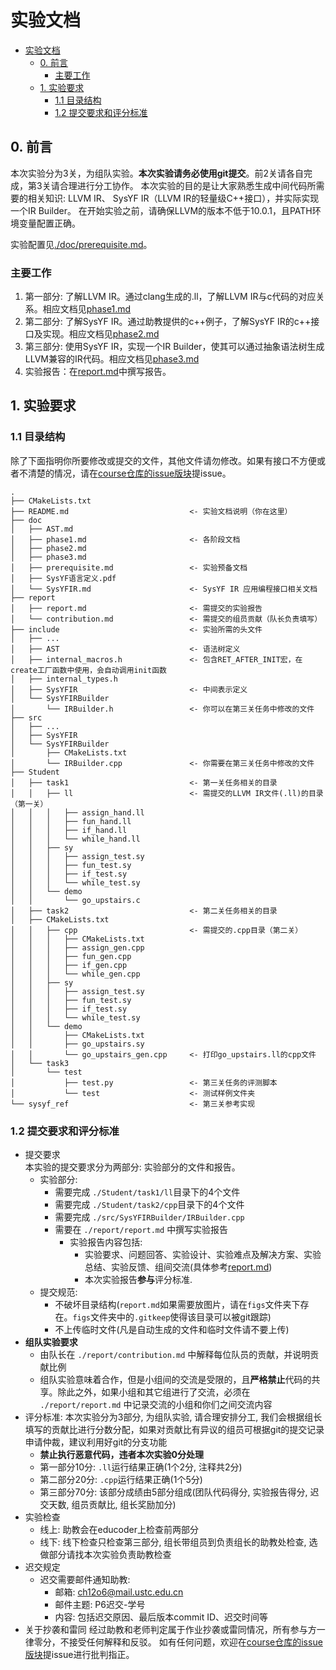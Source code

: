 # 实验文档
- [实验文档](#实验文档)
  - [0. 前言](#0-前言)
    - [主要工作](#主要工作)
  - [1. 实验要求](#1-实验要求)
    - [1.1 目录结构](#11-目录结构)
    - [1.2 提交要求和评分标准](#12-提交要求和评分标准)
## 0. 前言

本次实验分为3关，为组队实验。**本次实验请务必使用git提交**。前2关请各自完成，第3关请合理进行分工协作。
本次实验的目的是让大家熟悉生成中间代码所需要的相关知识: LLVM IR、 SysYF IR（LLVM IR的轻量级C++接口），并实际实现一个IR Builder。
在开始实验之前，请确保LLVM的版本不低于10.0.1，且PATH环境变量配置正确。

实验配置见[./doc/prerequisite.md](./doc/prerequisite.md)。

### 主要工作

1. 第一部分: 了解LLVM IR。通过clang生成的.ll，了解LLVM IR与c代码的对应关系。相应文档见[phase1.md](./doc/phase1.md)
2. 第二部分: 了解SysYF IR。通过助教提供的c++例子，了解SysYF IR的c++接口及实现。相应文档见[phase2.md](./doc/phase2.md)
3. 第三部分: 使用SysYF IR，实现一个IR Builder，使其可以通过抽象语法树生成LLVM兼容的IR代码。相应文档见[phase3.md](./doc/phase3.md)
4. 实验报告：在[report.md](./report/report.md)中撰写报告。

## 1. 实验要求

### 1.1 目录结构

除了下面指明你所要修改或提交的文件，其他文件请勿修改。如果有接口不方便或者不清楚的情况，请在[course仓库的issue版块](https://git.lug.ustc.edu.cn/compiler/course/-/issues)提issue。

``` log
.
├── CMakeLists.txt
├── README.md                           <- 实验文档说明（你在这里）
├── doc
│   ├── AST.md
│   ├── phase1.md                       <- 各阶段文档
│   ├── phase2.md
│   ├── phase3.md
│   ├── prerequisite.md                 <- 实验预备文档
│   ├── SysYF语言定义.pdf
│   └── SysYFIR.md                      <- SysYF IR 应用编程接口相关文档
├── report
│   ├── report.md                       <- 需提交的实验报告
│   └── contribution.md                 <- 需提交的组员贡献（队长负责填写）
├── include                             <- 实验所需的头文件
│   ├── ...
│   ├── AST                             <- 语法树定义
│   ├── internal_macros.h               <- 包含RET_AFTER_INIT宏，在create工厂函数中使用，会自动调用init函数
│   ├── internal_types.h
│   ├── SysYFIR                         <- 中间表示定义
│   └── SysYFIRBuilder
│       └── IRBuilder.h                 <- 你可以在第三关任务中修改的文件
├── src
│   ├── ...
│   ├── SysYFIR
│   └── SysYFIRBuilder
│       ├── CMakeLists.txt
│       └── IRBuilder.cpp               <- 你需要在第三关任务中修改的文件
├── Student
│   ├── task1						    <- 第一关任务相关的目录
│   │   ├── ll                          <- 需提交的LLVM IR文件(.ll)的目录（第一关）
│   │   │   ├── assign_hand.ll
│   │   │   ├── fun_hand.ll
│   │   │   ├── if_hand.ll
│   │   │   └── while_hand.ll
│   │   ├── sy
│   │   │   ├── assign_test.sy
│   │   │   ├── fun_test.sy
│   │   │   ├── if_test.sy
│   │   │   └── while_test.sy
│   │   └── demo
│   │       └── go_upstairs.c
│   ├── task2						    <- 第二关任务相关的目录
│   ├── CMakeLists.txt
│   │   ├── cpp                         <- 需提交的.cpp目录（第二关）
│   │   │   ├── CMakeLists.txt
│   │   │   ├── assign_gen.cpp
│   │   │   ├── fun_gen.cpp
│   │   │   ├── if_gen.cpp
│   │   │   └── while_gen.cpp
│   │   ├── sy
│   │   │   ├── assign_test.sy
│   │   │   ├── fun_test.sy
│   │   │   ├── if_test.sy
│   │   │   └── while_test.sy
│   │   └── demo
│   │       ├── CMakeLists.txt
│   │       ├── go_upstairs.sy
│   │       └── go_upstairs_gen.cpp     <- 打印go_upstairs.ll的cpp文件
│   └── task3
│       └── test
│           ├── test.py                 <- 第三关任务的评测脚本
│           └── test                    <- 测试样例文件夹
└── sysyf_ref                           <- 第三关参考实现
```

### 1.2 提交要求和评分标准
* 提交要求  
  本实验的提交要求分为两部分: 实验部分的文件和报告。
  * 实验部分:
    * 需要完成 `./Student/task1/ll`目录下的4个文件
    * 需要完成 `./Student/task2/cpp`目录下的4个文件
    * 需要完成 `./src/SysYFIRBuilder/IRBuilder.cpp`
    * 需要在 `./report/report.md` 中撰写实验报告
      * 实验报告内容包括:
        * 实验要求、问题回答、实验设计、实验难点及解决方案、实验总结、实验反馈、组间交流(具体参考[report.md](report/report.md))
        * 本次实验报告**参与**评分标准.
  * 提交规范: 
    * 不破坏目录结构(`report.md`如果需要放图片，请在`figs`文件夹下存在。`figs`文件夹中的`.gitkeep`使得该目录可以被git跟踪)
    * 不上传临时文件(凡是自动生成的文件和临时文件请不要上传)
* **组队实验要求**
  * 由队长在 `./report/contribution.md` 中解释每位队员的贡献，并说明贡献比例
  * 组队实验意味着合作，但是小组间的交流是受限的，且**严格禁止**代码的共享。除此之外，如果小组和其它组进行了交流，必须在 `./report/report.md` 中记录交流的小组和你们之间交流内容
* 评分标准: 本次实验分为3部分, 为组队实验, 请合理安排分工, 我们会根据组长填写的贡献比进行分数分配，如果对贡献比有异议的组员可根据git的提交记录申请仲裁，建议利用好git的分支功能
  * **禁止执行恶意代码，违者本次实验0分处理**
  * 第一部分10分: `.ll`运行结果正确(1个2分, 注释共2分)
  * 第二部分20分: `.cpp`运行结果正确(1个5分)
  * 第三部分70分: 该部分成绩由5部分组成(团队代码得分, 实验报告得分, 迟交天数, 组员贡献比, 组长奖励加分)
* 实验检查
  * 线上: 助教会在educoder上检查前两部分
  * 线下: 线下检查只检查第三部分, 组长带组员到负责组长的助教处检查, 选做部分请找本次实验负责助教检查
* 迟交规定
  * 迟交需要邮件通知助教: 
    * 邮箱: ch12o6@mail.ustc.edu.cn
    * 邮件主题: P6迟交-学号
    * 内容: 包括迟交原因、最后版本commit ID、迟交时间等
* 关于抄袭和雷同
  经过助教和老师判定属于作业抄袭或雷同情况，所有参与方一律零分，不接受任何解释和反驳。
如有任何问题，欢迎在[course仓库的issue版块](https://git.lug.ustc.edu.cn/compiler/course/-/issues)提issue进行批判指正。
